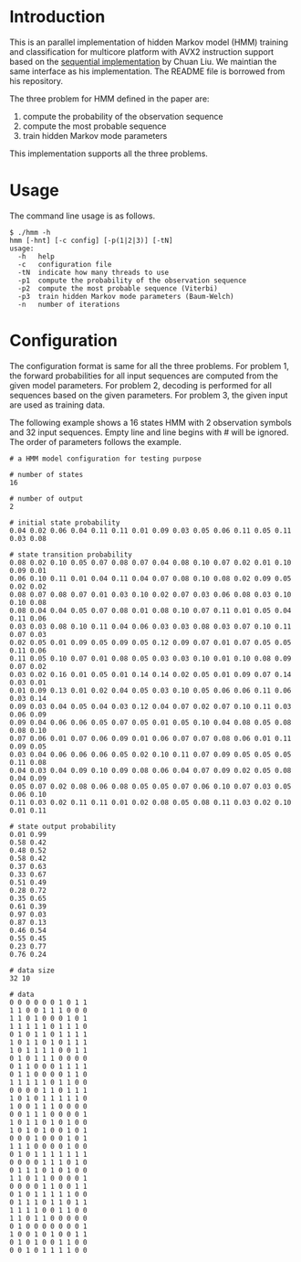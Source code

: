 # Introduction
This is an parallel implementation of hidden Markov model (HMM) training and classification for multicore platform with AVX2 instruction support based on the [sequential implementation](https://github.com/chuan/chmm) by Chuan Liu. We maintian the same interface as his implementation. The README file is borrowed from his repository.

The three problem for HMM defined in the paper are:

1. compute the probability of the observation sequence
2. compute the most probable sequence
3. train hidden Markov mode parameters

This implementation supports all the three problems.

# Usage
The command line usage is as follows.

```
$ ./hmm -h
hmm [-hnt] [-c config] [-p(1|2|3)] [-tN]
usage:
  -h   help
  -c   configuration file
  -tN  indicate how many threads to use
  -p1  compute the probability of the observation sequence
  -p2  compute the most probable sequence (Viterbi)
  -p3  train hidden Markov mode parameters (Baum-Welch)
  -n   number of iterations
```

# Configuration
The configuration format is same for all the three problems. For problem 1, the forward probabilities for all input sequences are computed from the given model parameters. For problem 2, decoding is performed for all sequences based on the given parameters. For problem 3, the given input are used as training data.

The following example shows a 16 states HMM with 2 observation symbols and 32 input sequences. Empty line and line begins with # will be ignored. The order of parameters follows the example.

```
# a HMM model configuration for testing purpose

# number of states
16

# number of output
2

# initial state probability
0.04 0.02 0.06 0.04 0.11 0.11 0.01 0.09 0.03 0.05 0.06 0.11 0.05 0.11 0.03 0.08 

# state transition probability
0.08 0.02 0.10 0.05 0.07 0.08 0.07 0.04 0.08 0.10 0.07 0.02 0.01 0.10 0.09 0.01 
0.06 0.10 0.11 0.01 0.04 0.11 0.04 0.07 0.08 0.10 0.08 0.02 0.09 0.05 0.02 0.02 
0.08 0.07 0.08 0.07 0.01 0.03 0.10 0.02 0.07 0.03 0.06 0.08 0.03 0.10 0.10 0.08 
0.08 0.04 0.04 0.05 0.07 0.08 0.01 0.08 0.10 0.07 0.11 0.01 0.05 0.04 0.11 0.06 
0.03 0.03 0.08 0.10 0.11 0.04 0.06 0.03 0.03 0.08 0.03 0.07 0.10 0.11 0.07 0.03 
0.02 0.05 0.01 0.09 0.05 0.09 0.05 0.12 0.09 0.07 0.01 0.07 0.05 0.05 0.11 0.06 
0.11 0.05 0.10 0.07 0.01 0.08 0.05 0.03 0.03 0.10 0.01 0.10 0.08 0.09 0.07 0.02 
0.03 0.02 0.16 0.01 0.05 0.01 0.14 0.14 0.02 0.05 0.01 0.09 0.07 0.14 0.03 0.01 
0.01 0.09 0.13 0.01 0.02 0.04 0.05 0.03 0.10 0.05 0.06 0.06 0.11 0.06 0.03 0.14 
0.09 0.03 0.04 0.05 0.04 0.03 0.12 0.04 0.07 0.02 0.07 0.10 0.11 0.03 0.06 0.09 
0.09 0.04 0.06 0.06 0.05 0.07 0.05 0.01 0.05 0.10 0.04 0.08 0.05 0.08 0.08 0.10 
0.07 0.06 0.01 0.07 0.06 0.09 0.01 0.06 0.07 0.07 0.08 0.06 0.01 0.11 0.09 0.05 
0.03 0.04 0.06 0.06 0.06 0.05 0.02 0.10 0.11 0.07 0.09 0.05 0.05 0.05 0.11 0.08 
0.04 0.03 0.04 0.09 0.10 0.09 0.08 0.06 0.04 0.07 0.09 0.02 0.05 0.08 0.04 0.09 
0.05 0.07 0.02 0.08 0.06 0.08 0.05 0.05 0.07 0.06 0.10 0.07 0.03 0.05 0.06 0.10 
0.11 0.03 0.02 0.11 0.11 0.01 0.02 0.08 0.05 0.08 0.11 0.03 0.02 0.10 0.01 0.11 

# state output probability
0.01 0.99 
0.58 0.42 
0.48 0.52 
0.58 0.42 
0.37 0.63 
0.33 0.67 
0.51 0.49 
0.28 0.72 
0.35 0.65 
0.61 0.39 
0.97 0.03 
0.87 0.13 
0.46 0.54 
0.55 0.45 
0.23 0.77 
0.76 0.24 

# data size
32 10

# data
0 0 0 0 0 0 1 0 1 1 
1 1 0 0 1 1 1 0 0 0 
1 1 0 1 0 0 0 1 0 1 
1 1 1 1 1 0 1 1 1 0 
0 1 0 1 1 0 1 1 1 1 
1 0 1 1 0 1 0 1 1 1 
1 0 1 1 1 1 0 0 1 1 
0 1 0 1 1 1 0 0 0 0 
0 1 1 0 0 0 1 1 1 1 
0 1 1 0 0 0 0 1 1 0 
1 1 1 1 1 0 1 1 0 0 
0 0 0 0 1 1 0 1 1 1 
1 0 1 0 1 1 1 1 1 0 
1 0 0 1 1 1 0 0 0 0 
0 0 1 1 1 0 0 0 0 1 
1 0 1 1 0 1 0 1 0 0 
1 0 1 0 1 0 0 1 0 1 
0 0 0 1 0 0 0 1 0 1 
1 1 1 0 0 0 0 1 0 0 
0 1 0 1 1 1 1 1 1 1 
0 0 0 0 1 1 1 0 1 0 
0 1 1 1 0 1 0 1 0 0 
1 1 0 1 1 0 0 0 0 1 
0 0 0 0 1 1 0 0 1 1 
0 1 0 1 1 1 1 1 0 0 
0 1 1 1 0 1 1 0 1 1 
1 1 1 1 0 0 1 1 0 0 
1 1 0 1 1 0 0 0 0 0 
0 1 0 0 0 0 0 0 0 1 
1 0 0 1 0 1 0 0 1 1 
0 1 0 1 0 0 1 1 0 0 
0 0 1 0 1 1 1 1 0 0 
```
